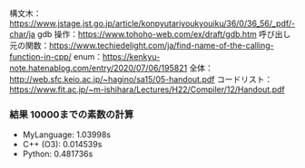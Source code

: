構文木：https://www.jstage.jst.go.jp/article/konpyutariyoukyouiku/36/0/36_56/_pdf/-char/ja
gdb 操作：https://www.tohoho-web.com/ex/draft/gdb.htm
呼び出し元の関数：https://www.techiedelight.com/ja/find-name-of-the-calling-function-in-cpp/
enum：https://kenkyu-note.hatenablog.com/entry/2020/07/06/195821
全体：http://web.sfc.keio.ac.jp/~hagino/sa15/05-handout.pdf
コードリスト：https://www.fit.ac.jp/~m-ishihara/Lectures/H22/Compiler/12/Handout.pdf


### 結果 10000までの素数の計算
- MyLanguage: 1.03998s
- C++ (O3): 0.014539s
- Python: 0.481736s
